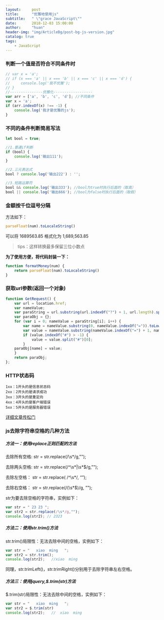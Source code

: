 ```yaml
---
layout:     post
title:      "优雅地使用js"
subtitle:   " \"grace JavaScript\""
date:       2018-12-03 15:00:00
author:     "huan"
header-img: "img/ArticleBg/post-bg-js-version.jpg"
catalog: true
tags:
    - JavaScript
---
```


 

### 判断一个值是否符合不同条件时

```javascript
// var x = 'a';
// if (x === 'a' || x === 'b' || x === 'c' || x === 'd') {
//     console.log('我不优雅');
// }
//---------------优雅化------------------
var arr = ['a', 'b', 'c', 'd']; //不同条件
var x = 'a';
if (arr.indexOf(x) !== -1) {
    console.log('我才是优雅的js');
}
```



### 不同的条件判断简易写法

```javascript
let bool = true;

//1.普通if判断
if (bool) {
	console.log('输出111');
}

//2.三元表达式
bool ? console.log('输出222') : '';

//3.短路运算符
bool && console.log('输出333'); //bool为true时执行后面的（取真）
bool || console.log('输出666'); //bool为false时执行后面的（取假）
```



### 金额按千位逗号分隔

方法如下：

```javascript
parseFloat(num).toLocaleString()
```

可以将    1689563.85   格式化为   1,689,563.85

> tips：这样转换最多保留三位小数点

**为了使用方便，将代码封装一下：**

```javascript
function formatMoney(num) {
    return parseFloat(num).toLocaleString()
}
```



### 获取url参数(返回一个对象)

```javascript
function GetRequest() {
	var url = location.href;
	var nameValue;
	var paraString = url.substring(url.indexOf("?") + 1, url.length).split("&");
	var paraObj = {};
	for (var i = 0; nameValue = paraString[i]; i++) {
		var name = nameValue.substring(0, nameValue.indexOf("=")).toLowerCase();
		var value = nameValue.substring(nameValue.indexOf("=") + 1, nameValue.length);
		if (value.indexOf("#") > -1) {
			value = value.split("#")[0];
		}
	paraObj[name] = value;
	}
	return paraObj;
};
```



### HTTP状态码

```
1xx：1开头的是信息状态码
2xx：2开头的是请求成功
3xx：3开头的是重定向
4xx：4开头的是客户端错误
5xx：5开头的是服务器错误
```

[详细文章传松门](https://juejin.im/post/590082e6a22b9d0065be1a5c)



### js去除字符串空格的几种方法

##### 方法一：使用replace正则匹配的方法

去除所有空格: str = str.replace(/\s*/g,"");      

去除两头空格: str = str.replace(/^\s*|\s*$/g,"");

去除左空格： str = str.replace( /^\s*/, “”);

去除右空格： str = str.replace(/(\s*$)/g, "");

str为要去除空格的字符串，实例如下：

```javascript
var str = " 23 23 ";
var str2 = str.replace(/\s*/g,"");
console.log(str2); // 2323
```

##### 方法二：使用str.trim()方法

str.trim()局限性：无法去除中间的空格，实例如下：

```javascript
var str = "   xiao  ming   ";
var str2 = str.trim();
console.log(str2);   //xiao  ming 
```

同理，str.trimLeft()，str.trimRight()分别用于去除字符串左右空格。

##### 方法三：使用jquery,$.trim(str)方法

$.trim(str)局限性：无法去除中间的空格，实例如下：

```javascript
var str = "   xiao  ming   ";
var str2 = $.trim(str)
console.log(str2);   //  xiao  ming
```


